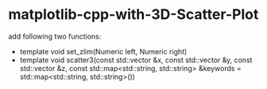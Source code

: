 # matplotlib-cpp-with-3D-Scatter-Plot

add following two functions:
- template<typename Numeric>
  void set_zlim(Numeric left, Numeric right)
- template<typename Numeric>
  void scatter3(const std::vector<Numeric> &x,
                const std::vector<Numeric> &y,
                const std::vector<Numeric> &z,
                const std::map<std::string, std::string> &keywords = std::map<std::string, std::string>())
